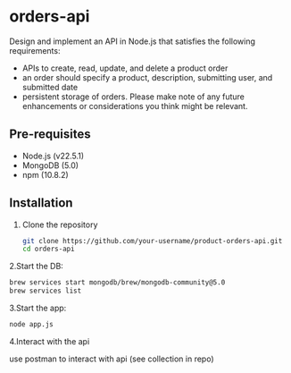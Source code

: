 # orders-api

Design and implement an API in Node.js that satisfies the following requirements:

- APIs to create, read, update, and delete a product order
- an order should specify a product, description, submitting user, and submitted date
- persistent storage of orders.
Please make note of any future enhancements or considerations you think might be
relevant.

## Pre-requisites

- Node.js (v22.5.1)
- MongoDB (5.0)
- npm (10.8.2)

## Installation

1. Clone the repository

   ```bash
   git clone https://github.com/your-username/product-orders-api.git
   cd orders-api

2.Start the DB:

```bash
brew services start mongodb/brew/mongodb-community@5.0
brew services list
```

3.Start the app:

```bash
node app.js
```

4.Interact with the api

use postman to interact with api (see collection in repo)
